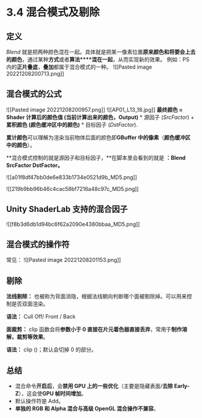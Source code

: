 
# 3.4 混合模式及剔除

## 定义
_Blend_ 就是把两种颜色混在一起。具体就是把某一像素位置**原来颜色和将要会上去的颜色**，通过某种**方式**或者**算法****混在一起**，从而实现新的效果。
例如：PS 内的**正片叠底**，**叠加**都属于混合模式的一种。
![[Pasted image 20221208200713.png]]
## 混合模式的公式

![[Pasted image 20221208200957.png]]
![[AP01_L13_18.jpg]]
**最终颜色 = Shader 计算后的颜色值 (当前计算出来的颜色，Output)** * 源因子 (_SrcFactor_) + **累积颜色 (颜色缓冲区中的颜色)** * 目标因子 (_DstFactor_).

**累计颜色**可以理解为渲染当前物体后面的颜色即**GBuffer 中的像素**（**颜色缓冲区中的颜色**）。

**混合模式控制的就是源因子和目标因子，**在脚本里会看到的就是 **：Blend SrcFactor DstFactor。**

![[a01f8df47bb0de6e833b1734e0521d9b_MD5.png]]

![[219b9bb96b46c4cac58bf7216a48c97c_MD5.png]]

## Unity ShaderLab 支持的混合因子

![[f8b3d6db1d94bc6f62a2090e4380bbaa_MD5.png]]

## 混合模式的操作符
常见：
![[Pasted image 20221208201153.png]]

## 剔除

**法线剔除：** 也被称为背面消隐，根据法线朝向判断哪个面被剔除掉。可以用来控制是否双面渲染。

**语法：**  Cull Off/ Front / Back

**面裁剪：** clip 函数会将**参数小于 0 直接在片元着色器直接丢弃**，常用于**制作溶解，裁剪等效果**。

**语法：** clip ()；默认会切掉 0 的部分。

## 总结

-   混合命令**开启后**，会**禁用 GPU 上的一些优化**（主要是隐藏表面/**去除 Early-Z**），这会使**GPU 帧时间增加**。
-   默认操作符是 Add。
-   **单独的 RGB 和 Alpha 混合与高级 OpenGL 混合操作不兼容**。
